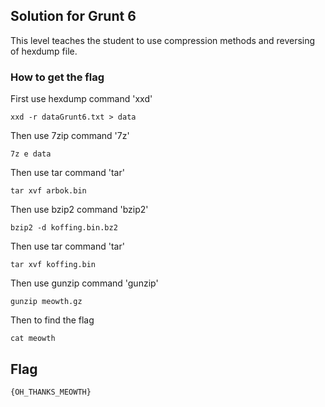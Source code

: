 ## Solution for Grunt 6

This level teaches the student to use compression methods and reversing of hexdump file.

### How to get the flag
First use hexdump command 'xxd'
```
xxd -r dataGrunt6.txt > data
```
Then use 7zip command '7z'
```
7z e data 
```
Then use tar command 'tar'
```
tar xvf arbok.bin
```
Then use bzip2 command 'bzip2'
```
bzip2 -d koffing.bin.bz2
```
Then use tar command 'tar'
```
tar xvf koffing.bin
```
Then use gunzip command 'gunzip'
```
gunzip meowth.gz
```
Then to find the flag
```
cat meowth
```

## Flag
```
{OH_THANKS_MEOWTH}
```
